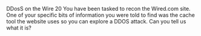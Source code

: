 DDosS on the Wire
20
You have been tasked to recon the Wired.com site. One of your specific bits of information you were told to find was the cache tool the website uses so you can explore a DDOS attack. Can you tell us what it is?